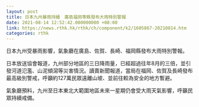 ```yaml
---
layout: post
title: 日本九州暴雨持續　廣島福岡等縣發布大雨特別警報
date: 2021-08-14 12:52:42.000000000 +08:00
link: https://news.rthk.hk/rthk/ch/component/k2/1605867-20210814.htm
categories: rthk
---
```


日本九州受暴雨影響，氣象廳在廣島、佐賀、長崎、福岡縣發布大雨特別警報。

日本放送協會報道，九州部分地區的三日降雨量，已經超過往年8月的三倍，並引發河道氾濫、山泥傾瀉等災害情況。讀賣新聞報道，當局在福岡、佐賀及長崎發布最高級別警戒，呼籲約127萬民眾遠離山坡、並前往較為安全的地方暫避。

氣象廳預料，九州至日本東北大範圍地區未來一星期仍會受大雨天氣影響，呼籲民眾持續戒備。
